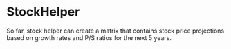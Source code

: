 # StockHelper
So far, stock helper can create a matrix that contains stock price projections based on growth rates and P/S ratios for the next 5 years.
